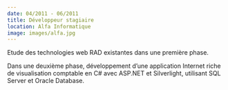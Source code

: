 ```yaml
---
date: 04/2011 - 06/2011
title: Développeur stagiaire
location: Alfa Informatique
image: images/alfa.jpg
---
```

Etude des technologies web RAD existantes dans une première phase. 

Dans une deuxième phase, développement d’une application Internet riche de visualisation comptable en C# avec ASP.NET et Silverlight, utilisant SQL Server et Oracle Database.